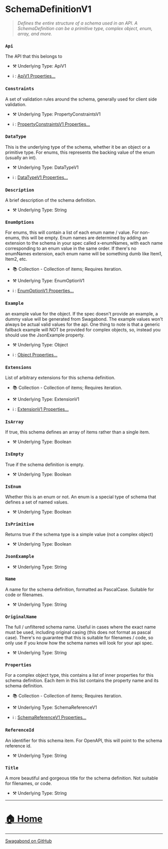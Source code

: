 # SchemaDefinitionV1

> *Defines the entire structure of a schema used in an API. A SchemaDefinition can be a primitive type, complex object, enum, array, and more.* 


### `Api`

The API that this belongs to



* ⚒️ Underlying Type: ApiV1

* ℹ️ : [ApiV1 Properties...](./ApiV1.md)



### `Constraints`

A set of validation rules around the schema, generally used for client side validation.



* ⚒️ Underlying Type: PropertyConstraintsV1

* ℹ️ : [PropertyConstraintsV1 Properties...](./PropertyConstraintsV1.md)



### `DataType`

This is the underlying type of the schema, whether it be an object or a primitive type. For enums, this represents the backing value of the enum (usually an int).



* ⚒️ Underlying Type: DataTypeV1

* ℹ️ : [DataTypeV1 Properties...](./DataTypeV1.md)



### `Description`

A brief description of the schema definition.



* ⚒️ Underlying Type: String



### `EnumOptions`

For enums, this will contain a list of each enum name / value.  For non-enums, this will be empty.  Enum names are determined by adding an extension to the schema in your spec called x-enumNames, with each name corresponding to an enum value in the same order. If there's no enumNames extension, each enum name will be something dumb like Item1, Item2, etc.


* 📚 Collection - Collection of items; Requires iteration.

* ⚒️ Underlying Type: EnumOptionV1

* ℹ️ : [EnumOptionV1 Properties...](./EnumOptionV1.md)



### `Example`

an example value for the object.  If the spec doesn't provide an example, a dummy value will be generated from Swagabond.  The example values won't always be actual valid values for the api. One thing to note is that a generic fallback example will NOT be provided for complex objects, so, instead you should use the JsonExample property.



* ⚒️ Underlying Type: Object

* ℹ️ : [Object Properties...](./Object.md)



### `Extensions`

List of arbitrary extensions for this schema definition.


* 📚 Collection - Collection of items; Requires iteration.

* ⚒️ Underlying Type: ExtensionV1

* ℹ️ : [ExtensionV1 Properties...](./ExtensionV1.md)



### `IsArray`

If true, this schema defines an array of items rather than a single item.



* ⚒️ Underlying Type: Boolean



### `IsEmpty`

True if the schema definition is empty.



* ⚒️ Underlying Type: Boolean



### `IsEnum`

Whether this is an enum or not. An enum is a special type of schema that defines a set of named values.



* ⚒️ Underlying Type: Boolean



### `IsPrimitive`

Returns true if the schema type is a simple value (not a complex object)



* ⚒️ Underlying Type: Boolean



### `JsonExample`





* ⚒️ Underlying Type: String



### `Name`

A name for the schema definition, formatted as PascalCase. Suitable for code or filenames.



* ⚒️ Underlying Type: String



### `OriginalName`

The full / unfiltered schema name.  Useful in cases where the exact name must be used, including original casing (this does not format as pascal case). There's no guarantee that this is suitable for filenames / code, so only use if you know how the schema names will look for your api spec.



* ⚒️ Underlying Type: String



### `Properties`

For a complex object type, this contains a list of inner properties for this schema definition. Each item in this list contains the property name and its schema definition.


* 📚 Collection - Collection of items; Requires iteration.

* ⚒️ Underlying Type: SchemaReferenceV1

* ℹ️ : [SchemaReferenceV1 Properties...](./SchemaReferenceV1.md)



### `ReferenceId`

An identifier for this schema item.  For OpenAPI, this will point to the schema reference id.



* ⚒️ Underlying Type: String



### `Title`

A more beautiful and gorgeous title for the schema definition. Not suitable for filenames, or code.



* ⚒️ Underlying Type: String



___


# [🏠 Home](./ApiV1.md)


___

[Swagabond on GitHub](https://github.com/jordanbleu/swagabond)
